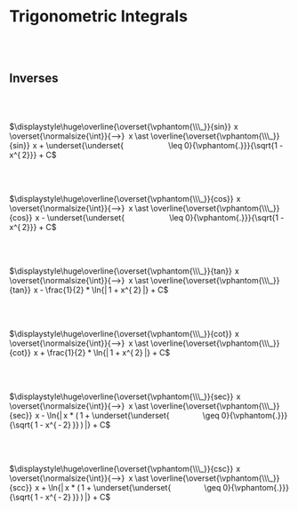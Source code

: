 
# Trigonometric Integrals

<br>
<br>

## Inverses

<br>
<br>

$\displaystyle\huge\overline{\overset{\vphantom{\\\_}}{sin}}  x  \overset{\normalsize{\int}}{⟶}  x \ast \overline{\overset{\vphantom{\\\_}}{sin}}  x + \underset{\underset{                       \leq 0}{\vphantom{.}}}{\sqrt{1 - x^{ 2}}} + C$

<br>
<br>
  
$\displaystyle\huge\overline{\overset{\vphantom{\\\_}}{cos}}  x  \overset{\normalsize{\int}}{⟶}  x \ast \overline{\overset{\vphantom{\\\_}}{cos}}  x - \underset{\underset{                       \leq 0}{\vphantom{.}}}{\sqrt{1 - x^{ 2}}} + C$

<br>
<br>
  
$\displaystyle\huge\overline{\overset{\vphantom{\\\_}}{tan}}  x  \overset{\normalsize{\int}}{⟶}  x \ast \overline{\overset{\vphantom{\\\_}}{tan}}  x - \frac{1}{2} * \ln{| 1 + x^{ 2} |} + C$
  
<br>
<br>
  
$\displaystyle\huge\overline{\overset{\vphantom{\\\_}}{cot}}  x  \overset{\normalsize{\int}}{⟶}  x \ast \overline{\overset{\vphantom{\\\_}}{cot}}  x + \frac{1}{2} * \ln{| 1 + x^{ 2} |} + C$
  
<br>
<br>
  
$\displaystyle\huge\overline{\overset{\vphantom{\\\_}}{sec}}  x  \overset{\normalsize{\int}}{⟶}  x \ast \overline{\overset{\vphantom{\\\_}}{sec}}  x - \ln{| x * ( 1 + \underset{\underset{                 \geq 0}{\vphantom{.}}}{\sqrt{ 1 - x^{ - 2} }} ) |} + C$

<br>
<br>
  
$\displaystyle\huge\overline{\overset{\vphantom{\\\_}}{csc}}  x  \overset{\normalsize{\int}}{⟶}  x \ast \overline{\overset{\vphantom{\\\_}}{scc}}  x + \ln{| x * ( 1 + \underset{\underset{                 \geq 0}{\vphantom{.}}}{\sqrt{ 1 - x^{ - 2} }} ) |} + C$

<br>
